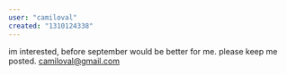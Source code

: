 ```yaml
---
user: "camiloval"
created: "1310124338"
---
```


im interested, before september would be better for me. please keep me posted.
camiloval@gmail.com
